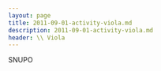 ```yaml
---
layout: page
title: 2011-09-01-activity-viola.md
description: 2011-09-01-activity-viola.md
header: \\ Viola
---
```



SNUPO
